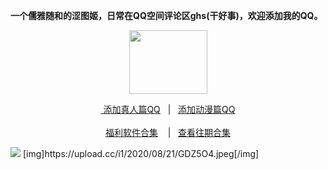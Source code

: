 <p><strong>一个儒雅随和的涩图姬，日常在QQ空间评论区ghs(干好事)，欢迎添加我的QQ。</strong></p>
<div align="center"><img src="https://wx3.sinaimg.cn/large/0089Y8wTly1ghh92f25olg303h02ut8z.gif" height="102" width="125"/>
<p><a href="https://qm.qq.com/cgi-bin/qm/qr?k=m_LgW6KgED1aHePiscfi4DAD6KxDqSjy&no
" rel="nofollow">&nbsp添加真人篇QQ</a>&nbsp&nbsp | &nbsp&nbsp;<a href="https://qm.qq.com/cgi-bin/qm/qr?k=VHVfncJChRrSp_NGJrlJNgYpoaZ9ukMV"rel="nofollow">添加动漫篇QQ</a><br/><br><a href="http://dwz.date/bWEk">福利软件合集</a> &nbsp&nbsp&nbsp|&nbsp&nbsp;&nbsp<a href="http://dwz.date/bWE8">查看往期合集</a></p></div>

<img src="https://upload.cc/i1/2020/08/21/FvShEO.jpeg" />
[img]https://upload.cc/i1/2020/08/21/GDZ5O4.jpeg[/img]
